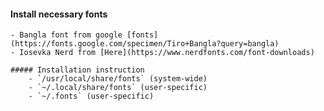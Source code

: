 
#### Install necessary fonts
    - Bangla font from google [fonts](https://fonts.google.com/specimen/Tiro+Bangla?query=bangla)
    - Iosevka Nerd from [Here](https://www.nerdfonts.com/font-downloads)

    ##### Installation instruction
        - `/usr/local/share/fonts` (system-wide)
        - `~/.local/share/fonts` (user-specific)
        - `~/.fonts` (user-specific)
